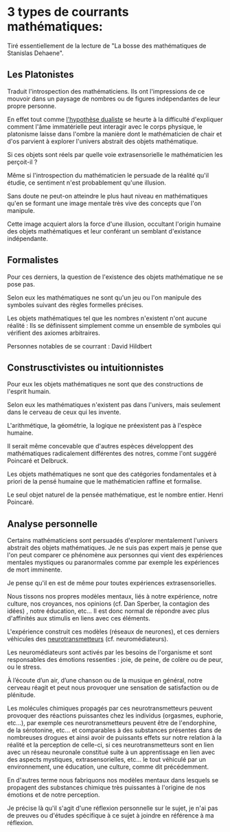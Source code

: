 # 3 types de courrants mathématiques:

Tiré essentiellement de la lecture de "La bosse des mathématiques de Stanislas Dehaene".

## Les Platonistes

Traduit l'introspection des mathématiciens.
Ils ont l'impressions de ce mouvoir dans un paysage de nombres ou de
figures indépendantes de leur propre personne.

En effet tout comme [l'hypothèse dualiste](https://fr.wikipedia.org/wiki/Dualisme_(philosophie_de_l'esprit))
se heurte à la difficulté d'expliquer comment l'âme immatérielle peut interagir avec le corps
physique, le platonisme laisse dans l'ombre la manière dont le mathématicien de chair et d'os
parvient à explorer l'univers abstrait des objets mathématique.

Si ces objets sont réels par quelle voie extrasensorielle le mathématicien les perçoit-il ?

Même si l'introspection du mathématicien le persuade de la réalité qu'il étudie,
ce sentiment n'est probablement qu'une illusion.

Sans doute ne peut-on atteindre le plus haut niveau en mathématiques qu'en se formant une
image mentale très vive des concepts que l'on manipule.

Cette image acquiert alors la force d'une illusion, occultant l'origin humaine des objets mathématiques
et leur conférant un semblant d'existance indépendante.

## Formalistes

Pour ces derniers, la question de l'existence des objets mathématique ne se pose pas.

Selon eux les mathématiques ne sont qu'un jeu ou l'on manipule des symboles suivant des
règles formelles précises.

Les objets mathématiques tel que les nombres n'existent n'ont aucune réalité : Ils
se définissent simplement comme un ensemble de symboles qui vérifient des axiomes arbitraires.

Personnes notables de se courrant : David Hildbert

## Construsctivistes ou intuitionnistes

Pour eux les objets mathématiques ne sont que des constructions de l'esprit humain.

Selon eux les mathématiques n'existent pas dans l'univers, mais seulement dans le
cerveau de ceux qui les invente.

L'arithmétique, la géométrie, la logique ne préexistent pas à l'espèce humaine.

Il serait même concevable que d'autres espèces développent des mathématiques radicalement différentes
des notres, comme l'ont suggéré Poincaré et Delbruck.

Les objets mathématiques ne sont que des catégories fondamentales et à priori de la pensé humaine
que le mathématicien raffine et formalise.

Le seul objet naturel de la pensée mathématique, est le nombre entier. Henri Poincaré.

## Analyse personnelle

Certains mathématiciens sont persuadés d'explorer mentalement
l'univers abstrait des objets mathématiques. Je ne suis pas expert mais je pense
que l'on peut comparer ce phénomène aux personnes qui vient des expériences
mentales mystiques ou paranormales comme par exemple les expériences de mort imminente.

Je pense qu'il en est de même pour toutes expériences extrasensorielles.

Nous tissons nos propres modèles mentaux, liés à notre expérience, notre culture, nos croyances,
nos opinions (cf. Dan Sperber, la contagion des idées) , notre éducation, etc... Il est donc
normal de répondre avec plus d'affinités aux stimulis en liens avec ces éléments.

L'expérience construit ces modèles (réseaux de neurones), et ces derniers véhicules des [neurotransmetteurs](https://fr.wikipedia.org/wiki/Neurotransmetteur) (cf. neuromédiateurs).

Les neuromédiateurs sont activés par les besoins de l'organisme et sont responsables des émotions ressenties : joie, de peine, de colère ou de peur, ou le stress.

À l’écoute d’un air, d’une chanson ou de la musique en général, notre cerveau réagit et peut nous provoquer une sensation de satisfaction ou de plénitude.

Les molécules chimiques propagés par ces neurotransmetteurs peuvent provoquer des réactions puissantes chez les individus (orgasmes, euphorie, etc...), par exemple ces neurotransmetteurs peuvent être de l'endorphine, de la sérotonine, etc... et comparables à des substances présentes
dans de nombreuses drogues et ainsi avoir de puissants effets sur notre relation à la réalité et la perception de celle-ci, si ces neurotransmetteurs sont en lien avec un réseau neuronale constitué suite à un apprentissage en lien avec des aspects mystiques, extrasensorielles, etc... le tout véhiculé par un environnement, une éducation, une culture, comme dit précédemment.

En d'autres terme nous fabriquons nos modèles mentaux dans lesquels se propagent des substances chimique très puissantes à l'origine
de nos émotions et de notre perception.

Je précise là qu'il s'agit d'une réflexion personnelle sur le sujet, je n'ai pas de preuves ou d'études spécifique à ce sujet à joindre
en référence à ma réflexion.

